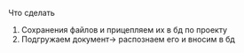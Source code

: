  
Что сделать
1. Сохранения файлов и прицепляем их в бд по проекту
2. Подгружаем документ-> распознаем его и вносим в бд
 


 
